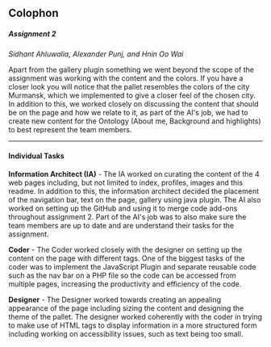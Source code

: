 ## Colophon

##### Assignment 2 

*Sidhant Ahluwalia, Alexander Punj, and Hnin Oo Wai*

Apart from the gallery plugin something we went beyond the scope of the assignment was working with the content and the colors. If you have a closer look you will notice that the pallet resembles the colors of the city Murmansk, which we implemented to give a closer feel of the chosen city. In addition to this, we worked closely on discussing the content that should be on the page and how we relate to it, as part of the AI's job, we had to create new content for the Ontology (About me, Background and highlights) to best represent the team members. 

------

#### Individual Tasks

**Information Architect (IA)** - The IA worked on curating the content of the 4 web pages including, but not limited to index, profiles, images and this readme. In addition to this, the information architect decided the placement of the navigation bar, text on the page, gallery using java plugin. The AI also worked on setting up the GitHub and using it to merge code add-ons throughout assignment 2. Part of the AI's job was to also make sure the team members are up to date and are understand their tasks for the assignment.

**Coder** -  The Coder worked closely with the designer on setting up the content on the page with different tags. One of the biggest tasks of the coder was to implement the JavaScript Plugin and separate reusable code such as the nav bar on a PHP file so the code can be accessed from multiple pages, increasing the productivity and efficiency of the code. 

**Designer** - The Designer worked towards creating an appealing appearance of the page including sizing the content and designing the theme of the pallet. The designer worked coherently with the coder in trying to make use of HTML tags to display information in a more structured form including working on accessibility issues, such as text being too small.



